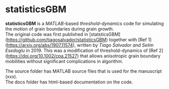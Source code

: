 # statisticsGBM
**statisticsGBM** is a *MATLAB*-based *threshold-dynamics* code for simulating the motion of grain boundaries during
grain growth.   
The original code was first published in [statsticsGBM] (https://github.com/tiagosalvador/statisticsGBM) 
together with [Ref 1] (https://arxiv.org/abs/1907.11574), written by *Tiago Salvador and Selim Esedoglu* in 2019.  This was a modification of threshold-dynamics of [Ref 2] (https://doi.org/10.1002/cpa.21527) that allows anisotropic grain boundary mobilities without significant complications in algorithm. 

The source folder has MATLAB source files that is used for the manuscript (xxx).  <br /> 
The docs folder has html-based documentation on the code. 
 

